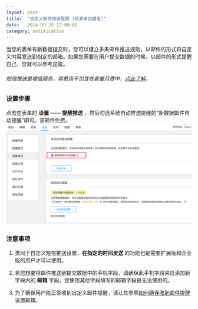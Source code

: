 ```yaml
---
layout: post
title:  "自定义邮件推送提醒 (给表单创建者)"
date:   2014-09-29 12:00:09
category: notification
---
```


当您的表单有新数据提交时，您可以建立多条邮件推送规则，以邮件的形式将自定义内容发送到指定的邮箱。如果您需要在用户提交数据的时候，以邮件的形式提醒自己，您就可以参考这篇。

###### 短信推送是增值服务，其费用不包含在套餐月费中，[点此了解](http://help.jinshuju.net/articles/plan-price.html)。

### 设置步骤

点击您表单的 **设置** —— **提醒推送** ，然后勾选系统自动推送提醒的“新数据邮件自动提醒”即可。该邮件免费。
	![](/images/email-push-setting.png)

### 注意事项

1. 类同于自定义短信推送设置，**在指定的时间发送** 的功能也是需要扩展版和企业版的用户才可以使用。

2. 若您想要将邮件推送到提交数据中的手机字段，请确保此手机字段来自添加新字段内的 **邮箱** 字段，您使用其他字段填写的邮箱字段是无法使用的。

3. 为了确保用户能正常收到自定义邮件提醒，请让其参照[如何确保收到邮件提醒](how-to-get-emails-from-jinshuju.html)设置邮箱。
